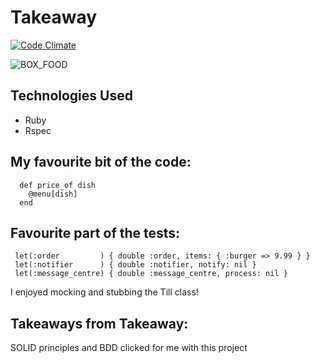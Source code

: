 Takeaway
=======================
[![Code Climate](https://codeclimate.com/github/TheoLeanse/takeaway-challenge/badges/gpa.svg)](https://codeclimate.com/github/TheoLeanse/takeaway-challenge)

![BOX_FOOD](http://www.smart-restaurants.co.uk/site/wp-content/uploads/2014/04/Chinese-Takeaway-Box-To-Take-Home.jpg)

## Technologies Used

- Ruby
- Rspec

## My favourite bit of the code:

~~~
  def price_of dish
    @menu[dish]
  end
~~~

## Favourite part of the tests:

~~~
 let(:order         ) { double :order, items: { :burger => 9.99 } }
 let(:notifier      ) { double :notifier, notify: nil }
 let(:message_centre) { double :message_centre, process: nil }
~~~

I enjoyed mocking and stubbing the Till class!

## Takeaways from Takeaway:

SOLID principles and BDD clicked for me with this project
